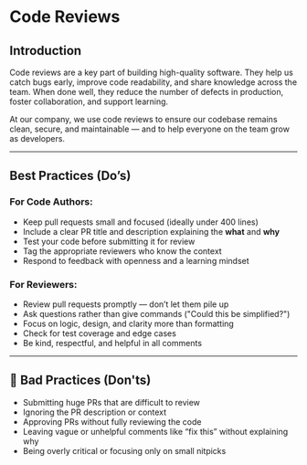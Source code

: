 #  Code Reviews

##  Introduction

Code reviews are a key part of building high-quality software. They help us catch bugs early, improve code readability, and share knowledge across the team. When done well, they reduce the number of defects in production, foster collaboration, and support learning.

At our company, we use code reviews to ensure our codebase remains clean, secure, and maintainable — and to help everyone on the team grow as developers.

---

##  Best Practices (Do’s)

### For Code Authors:
-  Keep pull requests small and focused (ideally under 400 lines)
-  Include a clear PR title and description explaining the **what** and **why**
-  Test your code before submitting it for review
-  Tag the appropriate reviewers who know the context
-  Respond to feedback with openness and a learning mindset

### For Reviewers:
-  Review pull requests promptly — don’t let them pile up
-  Ask questions rather than give commands ("Could this be simplified?")
-  Focus on logic, design, and clarity more than formatting
-  Check for test coverage and edge cases
-  Be kind, respectful, and helpful in all comments

---

## 🚫 Bad Practices (Don'ts)

-  Submitting huge PRs that are difficult to review
-  Ignoring the PR description or context
-  Approving PRs without fully reviewing the code
-  Leaving vague or unhelpful comments like “fix this” without explaining why
-  Being overly critical or focusing only on small nitpicks

